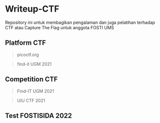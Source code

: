 # Writeup-CTF
Repository ini untuk membagikan pengalaman dan juga pelatihan terhadap CTF atau Capture The Flag untuk anggota FOSTI UMS

## Platform CTF
> picoctf.org

> find-it UGM 2021

## Competition CTF
> Find-IT UGM 2021

> UIU CTF 2021

## Test FOSTISIDA 2022
